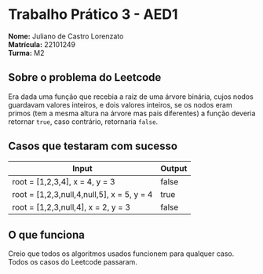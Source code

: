 # Trabalho Prático 3 - AED1
**Nome:** Juliano de Castro Lorenzato
<br>
**Matrícula:** 22101249
<br>
**Turma:** M2

## Sobre o problema do Leetcode
Era dada uma função que recebia a raiz de uma árvore binária, cujos nodos guardavam valores inteiros, e dois valores inteiros, se os nodos eram primos (tem a mesma altura na árvore mas pais diferentes) a função deveria retornar `true`, caso contrário, retornaria `false`.

## Casos que testaram com sucesso

| Input                                                | Output |
|------------------------------------------------------|--------|
| root = [1,2,3,4], x = 4, y = 3                       | false  |
| root = [1,2,3,null,4,null,5], x = 5, y = 4           | true   |
| root = [1,2,3,null,4], x = 2, y = 3                  | false  |

## O que funciona
Creio que todos os algoritmos usados funcionem para qualquer caso. Todos os casos do Leetcode passaram.